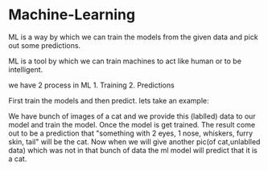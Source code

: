 # Machine-Learning

ML is a way by which we can train the models from the given data and pick out some predictions.

ML is a tool by which we can train machines to act like human or to be intelligent.

we have 2 process in ML
     1. Training
     2. Predictions

First train the models and then predict.
lets take an example:


We have bunch of images of a cat and we provide this (lablled) data to our model and train the model. Once the model is get trained. The result come out to be a prediction that "something with 2 eyes, 1 nose, whiskers, furry skin, tail" will be the cat.
Now when we will give another pic(of cat,unlablled data) which was not in that bunch of data the ml model will predict that it is a cat.
